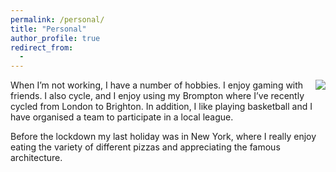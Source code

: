 ```yaml
---
permalink: /personal/
title: "Personal"
author_profile: true
redirect_from: 
  - 
---
```

<img align="right" src="https://github.com/richieone13/richieone13.github.io/blob/gh-pages/images/cycling-trip.jpg?raw=true">

When I’m not working, I have a number of hobbies. I enjoy gaming with friends. I also cycle, and I enjoy using my Brompton where I’ve recently cycled from London to Brighton. In addition, I like playing basketball and I have organised a team to participate in a local league.

Before the lockdown my last holiday was in New York, where I really enjoy eating the variety of different pizzas and appreciating the famous architecture.
